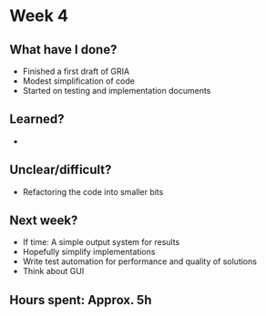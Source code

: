 # Week 4

## What have I done?
* Finished a first draft of GRIA
* Modest simplification of code
* Started on testing and implementation documents

## Learned?
* 

## Unclear/difficult?  
* Refactoring the code into smaller bits

## Next week?
* If time: A simple output system for results
* Hopefully simplify implementations
* Write test automation for performance and quality of solutions
* Think about GUI

## Hours spent: Approx. 5h